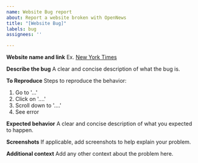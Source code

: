 ```yaml
---
name: Website Bug report
about: Report a website broken with OpenNews
title: "[Website Bug]"
labels: bug
assignees: ''

---
```


**Website name and link**
Ex. [New York Times](https://www.nytimes.com/)

**Describe the bug**
A clear and concise description of what the bug is.

**To Reproduce**
Steps to reproduce the behavior:
1. Go to '...'
2. Click on '....'
3. Scroll down to '....'
4. See error

**Expected behavior**
A clear and concise description of what you expected to happen.

**Screenshots**
If applicable, add screenshots to help explain your problem.

**Additional context**
Add any other context about the problem here.
